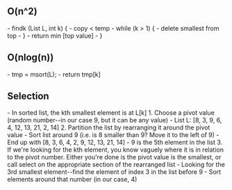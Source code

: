 <h2> O(n^2) </h2>
- findk (List L, int k) {
	- copy < temp
	- while (k > 1) {
		- delete smallest from top
	- }
	- return min [top value]
- }


<h2> O(nlog(n)) </h2>
- tmp = msort(L);
- return tmp[k]

<h2>Selection</h2>
- In sorted list, the kth smallest element is at L[k]
1. Choose a pivot value (random number--in our case 9, but it can be any value)
	- List L: [8, 3, 9, 6, 4, 12, 13, 21, 2, 14]
2. Partition the list by rearranging it around the pivot value
	- Sort list around 9 (i.e. is 8 smaller than 9? Move it to the left of 9)
	- End up with [8, 3, 6, 4, 2, 9, 12, 13, 21, 14]
	- 9 is the 5th element in the list
3. If we're looking for the kth element, you know vaguely where it is in relation to the pivot number. Either you're done is the pivot value is the smallest, or call select on the appropriate section of the rearranged list
	- Looking for the 3rd smallest element--find the element of index 3 in the list before 9
	- Sort elements around that number (in our case, 4)

